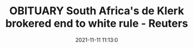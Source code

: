---
"title": "OBITUARY South Africa's de Klerk brokered end to white rule - Reuters"
"date": "2021-11-11 11:13:0"
"feed_name": "GOOGLENEWSMINING"
"feed_website": "https://news.google.com/search?q=mining%2Bincident&hl=en-US&gl=US&ceid=US:en"
"feed_rss": "https://news.google.com/rss/search?q=mining%2Bincident&hl=en-US&gl=US&ceid=US:en"
"link": "https://www.reuters.com/world/africa/obituary-south-africas-de-klerk-brokered-end-white-rule-2021-11-11/"
"source": "{'href': 'https://www.reuters.com', 'title': 'Reuters'}"
"file": "_posts/2021-1-1-dc39ec462a303a4b42c627017cfbd6c1f4c0b111.md"
"accident": "0"
"drilling": "0"
"dead": "0"
"injured": "0"
"arrested": "0"
"place": "unknown place"
"where": "unknown site"
"causes": "unknown"
"place_uri": "unknown place"
---
